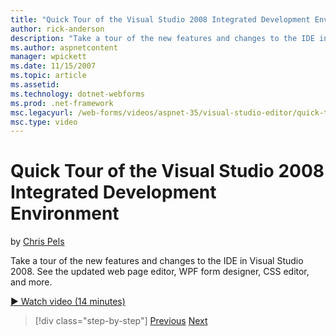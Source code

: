 ```yaml
---
title: "Quick Tour of the Visual Studio 2008 Integrated Development Environment | Microsoft Docs"
author: rick-anderson
description: "Take a tour of the new features and changes to the IDE in Visual Studio 2008. See the updated web page editor, WPF form designer, CSS editor, and more."
ms.author: aspnetcontent
manager: wpickett
ms.date: 11/15/2007
ms.topic: article
ms.assetid: 
ms.technology: dotnet-webforms
ms.prod: .net-framework
msc.legacyurl: /web-forms/videos/aspnet-35/visual-studio-editor/quick-tour-of-the-visual-studio-2008-integrated-development-environment
msc.type: video
---
```

Quick Tour of the Visual Studio 2008 Integrated Development Environment
====================
by [Chris Pels](https://twitter.com/chrispels)

Take a tour of the new features and changes to the IDE in Visual Studio 2008. See the updated web page editor, WPF form designer, CSS editor, and more.

[&#9654; Watch video (14 minutes)](https://channel9.msdn.com/Blogs/ASP-NET-Site-Videos/quick-tour-of-the-visual-studio-2008-integrated-development-environment)

>[!div class="step-by-step"]
[Previous](intellisense-for-jscript-and-aspnet-ajax.md)
[Next](creating-and-modifying-a-css-file.md)